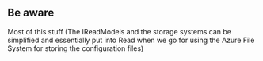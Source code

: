 ## Be aware
Most of this stuff (The IReadModels and the storage systems can be simplified and essentially put into Read when we go for using the Azure File System for storing the configuration files)